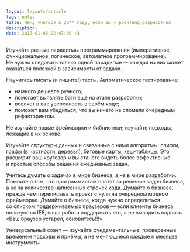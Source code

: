 ```yaml
---
layout: layouts/article
tags: notes
title: Чему учиться в 20** году, если вы — фронтенд-разработчик
description:
date: 2017-01-02 22:47:00 +3
---
```

Изучайте разные парадигмы программирования (императивное, функциональное, логическое, автоматное программирование). Не нужно следовать только одной парадигме — каждая из них может оказаться полезной в зависимости от задачи.

Научитесь писать (и пишите!) тесты. Автоматическое тестирование:

- намного дешевле ручного;
- помогает выявлять баги ещё на этапе разработки;
- вселяет в вас уверенность в своём коде;
- поможет вам убедиться, что вы ничего не сломали очередным рефакторингом.

Не изучайте новые фреймворки и библиотеки; изучайте подходы, лежащие в их основе.

Изучайте структуры данных и связанные с ними алгоритмы: списки, графы (в частности, деревья), битовые карты, хеш-таблицы. Это расширит ваш кругозор и вы станете видеть более эффективные и простые способы решения ежедневных задач.

Учитесь думать о задачах в мире бизнеса, а не в мире разработки. Помните о том, что программистам платят за решение задач бизнеса, а не за количество написанных строчек кода. Думайте о бизнесе, прежде чем переписывать проект с нуля на очередном модном фреймворке. Думайте о бизнесе, когда нужно определиться со списком поддерживаемых браузеров — если клиенты бизнеса пользуются IE8, ваша работа поддержать его, а не выводить надпись «Ваш браузер устарел, обновитесь!!!».

Универсальный совет — изучайте фундаментальные, проверенные временем подходы и приёмы, а не меняющиеся каждые n месяцев инструменты.
